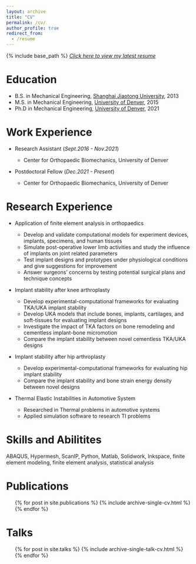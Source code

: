 ```yaml
---
layout: archive
title: "CV"
permalink: /cv/
author_profile: true
redirect_from:
  - /resume
---
```


{% include base_path %}
[*Click here to view my latest resume*](http://yanghuizhou1122.github.io/files/CV_Jack_2023_May.pdf)

Education
======
* B.S. in Mechanical Engineering, [Shanghai Jiaotong University](https://en.sjtu.edu.cn/), 2013
* M.S. in Mechanical Engineering, [University of Denver](https://www.du.edu/), 2015
* Ph.D in Mechanical Engineering, [University of Denver](https://www.du.edu/), 2021

Work Experience
======
* Research Assistant (*Sept.2016 - Nov.2021*)
  * Center for Orthopaedic Biomechanics, University of Denver

* Postdoctoral Fellow (*Dec.2021 - Present*)
  * Center for Orthopaedic Biomechanics, University of Denver

Research Experience
======
* Application of finite element analysis in orthopaedics
  * Develop and validate computational models for experiment devices, implants, specimens, and human tissues
  * Simulate post-operative lower limb activities and study the influence of implants on joint related parameters
  * Test implant designs and prototypes under physiological conditions and give suggestions for improvement
  * Answer surgeons’ concerns by testing potential surgical plans and technique concepts

* Implant stability after knee arthroplasty
  * Develop experimental-computational frameworks for evaluating TKA/UKA implant stability
  * Develop UKA models that include bones, implants, cartilages, and soft-tissues for evaluating implant designs
  * Investigate the impact of TKA factors on bone remodeling and cementless implant-bone micromotion
  * Compare the implant stability between novel cementless TKA/UKA designs

* Implant stability after hip arthroplasty
  * Develop experimental-computational frameworks for evaluating hip implant stability
  * Compare the implant stability and bone strain energy density between novel designs

* Thermal Elastic Instabilities in Automotive System
  * Researched in Thermal problems in automotive systems
  * Applied simulation software to research TI problems
  
Skills and Abilitites
======
ABAQUS, Hypermesh, ScanIP, Python, Matlab, Solidwork, Inkspace, finite element modeling, finite element analysis, statistical analysis

Publications
======
  <ul>{% for post in site.publications %}
    {% include archive-single-cv.html %}
  {% endfor %}</ul>
  
Talks
======
  <ul>{% for post in site.talks %}
    {% include archive-single-talk-cv.html %}
  {% endfor %}</ul>

